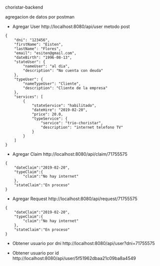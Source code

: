 choristar-backend

agregacion de datos por postman
- Agregar User
http://localhost:8080/api/user
metodo post
```
{
    "dni": "123456",
    "firstName": "Eisten",
    "lastName": "Flores",
    "email": "esiten@gmail.com",
    "dateBirth": "1996-08-13",
    "stateUser": {
        "nameUser": "al dia",
        "description": "No cuenta con deuda"
    },
    "typeUser": {
        "nameTypeUser": "Cliente",
        "description": "Cliente de la empresa"
    },
    "services": [
        {
            "stateService": "habilitado",
            "dateHire": "2019-02-20",
            "price": 20.0,
            "typeService": {
                "service": "trio-choristar",
                "description": "internet telefono TV"
            }
        }
    ]
}
```
- Agregar Claim
http://localhost:8080/api/claim/71755575

```
{
    "dateClaim":"2019-02-20",
    "typeClaim":{
        "claim":"No hay internet"
    },
    "stateClaim":"En proceso"
}
```
- Agregar Request
http://localhost:8080/api/request/71755575

```
{
    "dateClaim":"2019-02-20",
    "typeClaim":{
        "claim":"No hay internet"
    },
    "stateClaim":"En proceso"
}
```
- Obtener usuario por dni
http://localhost:8080/api/user?dni=71755575

- Obtener usuario por id
http://localhost:8080/api/user/5f51962dbaa21c09ba8a4549
